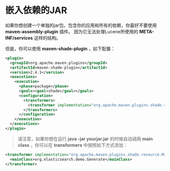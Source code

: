# 嵌入依赖的JAR

如果你想创建一个单独的jar包，包含你的应用和所有的依赖，你最好不要使用 **maven-assembly-plugin** 插件。
因为它无法处理Lucene所使用的 **META-INF/services** 这样的结构。

但是，你可以使用 **maven-shade-plugin** ，如下配置：
```xml
<plugin>
  <groupId>org.apache.maven.plugins</groupId>
  <artifactId>maven-shade-plugin</artifactId>
  <version>2.4.1</version>
  <executions>
    <execution>
      <phase>package</phase>
      <goals><goal>shade</goal></goals>
      <configuration>
        <transformers>
          <transformer implementation="org.apache.maven.plugins.shade.resource.ServicesResourceTransformer"/>
        </transformers>
      </configuration>
    </execution>
  </executions>
</plugin>
```
>请注意，如果你想在运行 **java -jar yourjar.jar** 的时候自动调用 **main class** ，你可以在 **transformers** 中按照如下方式添加：
```xml
<transformer implementation="org.apache.maven.plugins.shade.resource.ManifestResourceTransformer">
  <mainClass>org.elasticsearch.demo.Generate</mainClass>
</transformer>
```